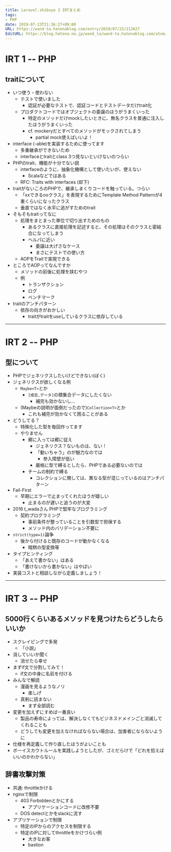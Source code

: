 ```yaml
---
title: Laravel.shibuya 3 IRTまとめ
tags:
- PHP
date: 2019-07-23T21:36:27+09:00
URL: https://wand-ta.hatenablog.com/entry/2019/07/23/213627
EditURL: https://blog.hatena.ne.jp/wand_ta/wand-ta.hatenablog.com/atom/entry/26006613376620023
---
```


# IRT 1 -- PHP 

## traitについて

- いつ使う・使わない
    - テストで使いました
        - 認証が必要なテストで、認証コードとテストデータだけtrait化
    - プロダクトコードではオブジェクトの委譲のほうがうまくいった
        - 特定のメソッドだけmockしたいときに、無名クラスを普通に注入したほうがうまくいった
        - cf. mockeryだとすべてのメソッドがモックされてしまう
            - partial mock使えばいいよ！
- interface (-able)を実装するために使ってます
    - 多重継承ができないため
    - interfaceとtraitとclass 3つ見ないといけないのつらい
- PHPのtrait、機能が十分でない説
    - interfaceのように、抽象化機構として使いたいが、使えない
        - Scalaなどではある
    - RFC: Traits with interfaces (却下)
- traitがないころのPHPで、継承しまくりコードを触っている。つらい
    - 「xxできるooクラス」を表現するためにTemplate Method Patternが4重くらいになったクラス
    - 垂直ではなく水平に逃がすためのtrait
- そもそもtraitってなに
    - 処理をまとまった単位で切り出すためのもの
        - あるクラスに直接処理を記述すると、その処理はそのクラスと密結合になってしまう
        - ヘルパに近い
           - 委譲は大げさなケース
            - まさにテストでの使い方
    - AOPをTraitで実現できる
- ところでAOPってなんですか
    - メソッドの前後に処理を挟むやつ
    - 例
        - トランザクション
        - ログ
        - ベンチマーク
- traitのアンチパターン
    - 依存の向きがおかしい
        - traitがtraitをuseしているクラスに依存している


----------------------------------------


# IRT 2 -- PHP

## 型について

- PHPでジェネリクスしたいけどできない(ぼく)
- ジェネリクスが欲しくなる例
    - `Maybe<T>`とか
        - `[成否,データ]`の積集合データにしたくない
            - 補完も効かないし…
    - (Maybeの説明が面倒だったので)`Collection<T>`とか
        - これも補完が効かなくて困ることがある
- どうしてる？
    - 特殊化した型を毎回作ってます
    - やりません
        - 郷に入っては郷に従え
            - ジェネリクス？ないものは、ない！
            - 「動いちゃう」のが魅力なのでは
                - 参入障壁が低い
            - 厳格に型で縛るとしたら、PHPである必要ないのでは
        - チームの制約で縛る
            - コレクションに関しては、異なる型が混じっているのはアンチパターン
- Fail-First
    - 早期にエラーで止まってくれたほうが嬉しい
        - 止まるのが遅いと追うのが大変
- 2016 t_wadaさん PHPで堅牢なプログラミング
    - 契約プログラミング
        - 事前条件が整っていることを引数型で担保する
        - メソッド内のバリデーション不要に
- `strict(type=1)`論争
    - 後から付けると既存のコードが動かなくなる
        - 暗黙の型変換等
- タイプヒンティング
    - 「あえて書かない」はある
    - 「書けないから書かない」はやばい
- 実装コストと相談しながら定義しましょう！


----------------------------------------


# IRT 3 -- PHP 

## 5000行くらいあるメソッドを見つけたらどうしたらいいか

- スクレイピングで多発
    - 「小説」
- 消していいか聞く
    - 消せたら幸せ
- まずif文で分割してみて！
    - if文の中身に名前を付ける
- みんなで解読
    - 漫画を見るようなノリ
        - 楽しげ
    - 真剣に読まない
        - まず全部読む
- 変更を加えずにすめば一番良い
    - 製品の寿命によっては、解決しなくてもビジネスドメインごと消滅してくれることも
    - どうしても変更を加えなければならない場合は、加害者にならないように
- 仕様を再定義して作り直したほうがよいことも
- ボーイスカウトルールを実践しようとしたが、ゴミだらけで「どれを拾えばいいのかわからない」


## 辞書攻撃対策

- 共通: throttleかける
- nginxで制限
    - 403 Forbiddenとかにする
        - アプリケーションコードに改修不要
    - DOS detectとかをslackに流す
- アプリケーションで制限
    - 特定のIPからのアクセスを制限する
    - 特定のIPに対してthrottleをかけづらい例
        - 大きなお客
        - bastion

